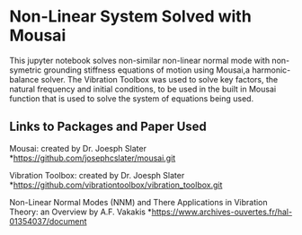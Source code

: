 # Non-Linear System Solved with Mousai
This jupyter notebook solves non-similar non-linear normal mode with non-symetric grounding stiffness equations of motion using Mousai,a harmonic-balance solver. The Vibration Toolbox was used to solve key factors, the natural frequency and initial conditions, to be used in the built in Mousai function that is used to solve the system of equations being used. 


## Links to Packages and Paper Used
Mousai: created by Dr. Joesph Slater
  *https://github.com/josephcslater/mousai.git
  
Vibration Toolbox: created by Dr. Joesph Slater
  *https://github.com/vibrationtoolbox/vibration_toolbox.git
  
Non-Linear Normal Modes (NNM) and There Applications in Vibration Theory: an Overview by A.F. Vakakis
  *https://www.archives-ouvertes.fr/hal-01354037/document
